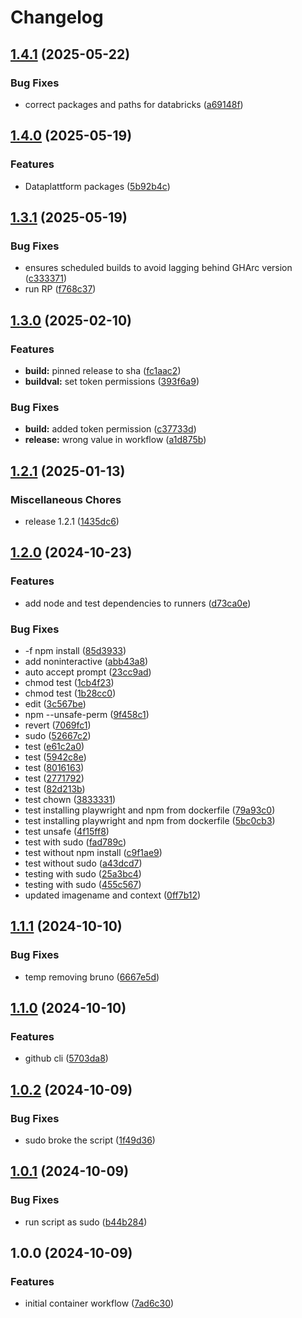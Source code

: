 # Changelog

## [1.4.1](https://github.com/Bane-NOR/actions-runner/compare/v1.4.0...v1.4.1) (2025-05-22)


### Bug Fixes

* correct packages and paths for databricks  ([a69148f](https://github.com/Bane-NOR/actions-runner/commit/a69148f5cfebe040d71bc87f506ce0bf2ce3c608))

## [1.4.0](https://github.com/Bane-NOR/actions-runner/compare/v1.3.1...v1.4.0) (2025-05-19)


### Features

* Dataplattform packages ([5b92b4c](https://github.com/Bane-NOR/actions-runner/commit/5b92b4c8629e2463d20979e51faffd82981b65cc))

## [1.3.1](https://github.com/Bane-NOR/actions-runner/compare/v1.3.0...v1.3.1) (2025-05-19)


### Bug Fixes

* ensures scheduled builds to avoid lagging behind GHArc version ([c333371](https://github.com/Bane-NOR/actions-runner/commit/c333371785b663ad49f122d897e20eab0bf0b929))
* run RP ([f768c37](https://github.com/Bane-NOR/actions-runner/commit/f768c37a9999dd0061bd515a1cd4e87ba29504d2))

## [1.3.0](https://github.com/Bane-NOR/actions-runner/compare/v1.2.1...v1.3.0) (2025-02-10)


### Features

* **build:** pinned release to sha ([fc1aac2](https://github.com/Bane-NOR/actions-runner/commit/fc1aac28b874d0b5242e7a1f5c6a2ecf5d75d65b))
* **buildval:** set token permissions ([393f6a9](https://github.com/Bane-NOR/actions-runner/commit/393f6a96b2f23180cc64a8d8583f1646b82eb493))


### Bug Fixes

* **build:** added token permission ([c37733d](https://github.com/Bane-NOR/actions-runner/commit/c37733da578972acfd4e8458abf7dea52cf3ac4b))
* **release:** wrong value in workflow ([a1d875b](https://github.com/Bane-NOR/actions-runner/commit/a1d875b99610269f8a1f9cc2aa60d3c2b9ef0c27))

## [1.2.1](https://github.com/Bane-NOR/actions-runner/compare/v1.2.0...v1.2.1) (2025-01-13)


### Miscellaneous Chores

* release 1.2.1 ([1435dc6](https://github.com/Bane-NOR/actions-runner/commit/1435dc62386d7c26d4a586c94ecedceb9152e5a5))

## [1.2.0](https://github.com/Bane-NOR/actions-runner/compare/v1.1.1...v1.2.0) (2024-10-23)


### Features

* add node and test dependencies to runners ([d73ca0e](https://github.com/Bane-NOR/actions-runner/commit/d73ca0e313a2273fd597d0c37548c2a6fa5f0167))


### Bug Fixes

* -f npm install ([85d3933](https://github.com/Bane-NOR/actions-runner/commit/85d39338cd780ce3376911da8d3639cc92ce1eb0))
* add noninteractive ([abb43a8](https://github.com/Bane-NOR/actions-runner/commit/abb43a86c42c4285a69c7e7770e56f33f53adf17))
* auto accept prompt ([23cc9ad](https://github.com/Bane-NOR/actions-runner/commit/23cc9ad97d8225e96c690ed86604539f4d44e4c9))
* chmod test ([1cb4f23](https://github.com/Bane-NOR/actions-runner/commit/1cb4f2396c05a5319fce3b61c756c51003ca2d77))
* chmod test ([1b28cc0](https://github.com/Bane-NOR/actions-runner/commit/1b28cc03d31fa1b3ffd38ce48f5bad3c82f8678e))
* edit ([3c567be](https://github.com/Bane-NOR/actions-runner/commit/3c567be2ef299f738a4aef7bfc5e5bee565e6536))
* npm --unsafe-perm ([9f458c1](https://github.com/Bane-NOR/actions-runner/commit/9f458c17fa0010d8e54f3662601ad7e48aa83254))
* revert ([7069fc1](https://github.com/Bane-NOR/actions-runner/commit/7069fc1bba9b4b75f23595de9bafec7be54ea57c))
* sudo ([52667c2](https://github.com/Bane-NOR/actions-runner/commit/52667c2aef506585b98ff5aa645164ba210d26e0))
* test ([e61c2a0](https://github.com/Bane-NOR/actions-runner/commit/e61c2a0ab8dc80f0aeadd32505e1ca7a20227c71))
* test ([5942c8e](https://github.com/Bane-NOR/actions-runner/commit/5942c8edef69b4cf5339afe772fb198ae2175a48))
* test ([8016163](https://github.com/Bane-NOR/actions-runner/commit/80161632ab3f167a6e6ecc39f78e4e72563db85e))
* test ([2771792](https://github.com/Bane-NOR/actions-runner/commit/27717920a9667f2ec727d97b6a3adeefd08e65fc))
* test ([82d213b](https://github.com/Bane-NOR/actions-runner/commit/82d213b18dfc1a5aa04c1997b1a7d8ee2e2639eb))
* test chown ([3833331](https://github.com/Bane-NOR/actions-runner/commit/3833331e202c93b379afc60eadd55171170f41f0))
* test installing playwright and npm from dockerfile ([79a93c0](https://github.com/Bane-NOR/actions-runner/commit/79a93c06256c727ce9d81205799822433e99a00a))
* test installing playwright and npm from dockerfile ([5bc0cb3](https://github.com/Bane-NOR/actions-runner/commit/5bc0cb37320a6277fc26effa1578642651814a20))
* test unsafe ([4f15ff8](https://github.com/Bane-NOR/actions-runner/commit/4f15ff882bece6b3283e453030a016866992d3ec))
* test with sudo ([fad789c](https://github.com/Bane-NOR/actions-runner/commit/fad789ca56d705309c207a567b4fd04d9aaf47b0))
* test without npm install ([c9f1ae9](https://github.com/Bane-NOR/actions-runner/commit/c9f1ae93feff122d60e818d2933a7a3b1bda5b34))
* test without sudo ([a43dcd7](https://github.com/Bane-NOR/actions-runner/commit/a43dcd766e7b6c379a6d207688d86c237d41a7b8))
* testing with sudo ([25a3bc4](https://github.com/Bane-NOR/actions-runner/commit/25a3bc4c0a7ac6117c2868791647d7ebdc99edb4))
* testing with sudo ([455c567](https://github.com/Bane-NOR/actions-runner/commit/455c5674c9931e35f80a2f543337779cef379972))
* updated imagename and context ([0ff7b12](https://github.com/Bane-NOR/actions-runner/commit/0ff7b12ab72dacceeeb986fec80479ad183047c4))

## [1.1.1](https://github.com/Bane-NOR/actions-runner/compare/v1.1.0...v1.1.1) (2024-10-10)


### Bug Fixes

* temp removing bruno ([6667e5d](https://github.com/Bane-NOR/actions-runner/commit/6667e5deb6af94701949315af2e58971d838a0df))

## [1.1.0](https://github.com/Bane-NOR/actions-runner/compare/v1.0.2...v1.1.0) (2024-10-10)


### Features

* github cli ([5703da8](https://github.com/Bane-NOR/actions-runner/commit/5703da8cc799ab65dae8347d8ef504549e3d436c))

## [1.0.2](https://github.com/Bane-NOR/actions-runner/compare/v1.0.1...v1.0.2) (2024-10-09)


### Bug Fixes

* sudo broke the script ([1f49d36](https://github.com/Bane-NOR/actions-runner/commit/1f49d365770e04fad1ef561b308a867bc70f0d8c))

## [1.0.1](https://github.com/Bane-NOR/actions-runner/compare/v1.0.0...v1.0.1) (2024-10-09)


### Bug Fixes

* run script as sudo ([b44b284](https://github.com/Bane-NOR/actions-runner/commit/b44b284ce6b8fecba8389da8f0e75b767cff5e28))

## 1.0.0 (2024-10-09)


### Features

* initial container workflow ([7ad6c30](https://github.com/Bane-NOR/actions-runner/commit/7ad6c304d88f45bbcaf7d6f9d90bccf51f98589b))
